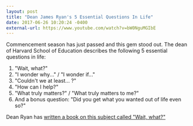 ```yaml
---
layout: post
title: "Dean James Ryan's 5 Essential Questions In Life"
date: 2017-06-26 10:20:24 -0400
external-url: https://www.youtube.com/watch?v=bW0NguMGIbE
---
```


Commencement season has just passed and this gem stood out. The dean of
Harvard School of Education describes the following 5 essential questions
in life:

1. "Wait, what?"
2. "I wonder why..." / "I wonder if..."
3. "Couldn't we at least... ?"
4. "How can I help?"
5. "What truly matters?" / "What truly matters to me?"
6. And a bonus question: "Did you get what you wanted out of life even so?"

Dean Ryan has [written a book on this subject called "Wait, what?"](https://web.archive.org/web/20170710055733/https://www.harpercollins.com/9780062664570/wait-what)
